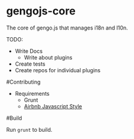# gengojs-core
The core of gengo.js that manages i18n and l10n.

TODO:

* Write Docs
    - Write about plugins
* Create tests
* Create repos for individual plugins



#Contributing

* Requirements
	* Grunt
	* [Airbnb Javascript Style](https://github.com/airbnb/javascript#testing)

#Build

Run `grunt` to build. 